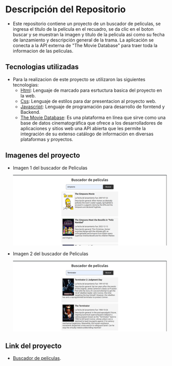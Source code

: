 # Descripción del Repositorio
- Este repositorio contiene un proyecto de un buscador de peliculas, se ingresa el titulo de la pelicula en el recuadro, se da clic en el boton buscar y se muestran la imagen y titulo de la
pelicula asi como su fecha de lanzamiento y descripción general de la trama. La aplicación se conecta a la API externa de "The Movie Database" para traer toda la informacion de las peliculas.

## Tecnologias utilizadas
- Para la realizacion de este proyecto se utilizaron las siguientes tecnologias:
  - [Html](https://developer.mozilla.org/es/docs/Web/HTML): Lenguaje de marcado para esrtuctura basica del proyecto en la web.
  - [Css](https://developer.mozilla.org/es/docs/Web/CSS): Lenguaje de estilos para dar presentacion al proyecto web.
  - [Javascript](https://developer.mozilla.org/es/docs/Web/javascript): Lenguaje de programación para desarrollo de forntend y Backend.
  - [The Movie Database](https://www.themoviedb.org/): Es una plataforma en línea que sirve como una base de datos cinematográfica que ofrece a los desarrolladores de aplicaciones y sitios
    web una API abierta que les permite la integración de su extenso catálogo de información en diversas plataformas y proyectos.

## Imagenes del proyecto
- Imagen 1 del buscador de Peliculas

  ![Imagen 1 buscador peliculas](./images/buscador1.png)


- Imagen 2 del buscador de Peliculas

  ![Imagen 1 buscador peliculas](./images/buscador2.png)
  

## Link del proyecto
- [Buscador de peliculas](https://validar-formulario-firebas-js.netlify.app/).
